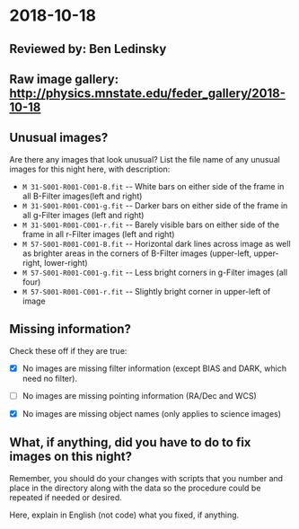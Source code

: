 # 2018-10-18

## Reviewed by:   Ben Ledinsky

## Raw image gallery: http://physics.mnstate.edu/feder_gallery/2018-10-18

## Unusual images?

Are there any images that look unusual? List the file name of any unusual images for this night here, with description:

+ `M 31-S001-R001-C001-B.fit` -- White bars on either side of the frame in all B-Filter images(left and right)
+ `M 31-S001-R001-C001-g.fit` -- Darker bars on either side of the frame in all g-Filter images (left and right)
+ `M 31-S001-R001-C001-r.fit` -- Barely visible bars on either side of the frame in all r-Filter images (left and right)
+ `M 57-S001-R001-C001-B.fit` -- Horizontal dark lines across image as well as brighter areas in the corners of B-Filter images (upper-left, upper-right, lower-right)
+ `M 57-S001-R001-C001-g.fit` -- Less bright corners in g-Filter images (all four)
+ `M 57-S001-R001-C001-r.fit` -- Slightly bright corner in upper-left of image

## Missing information?

Check these off if they are true:

- [x] No images are missing filter information (except BIAS and DARK, which need no filter).
- [ ] No images are missing pointing information (RA/Dec and WCS)
- [x] No images are missing object names (only applies to science images)


## What, if anything, did you have to do to fix images on this night?

Remember, you should do your changes with scripts that you number and place in the
directory along with the data so the procedure could be repeated if needed or
desired.

Here, explain in English (not code) what you fixed, if anything.
